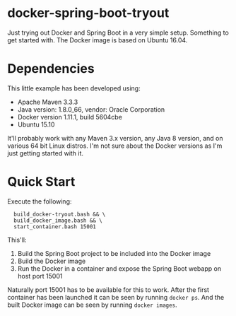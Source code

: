 # docker-spring-boot-tryout
Just trying out Docker and Spring Boot in a very simple setup. Something to get started with. The Docker image is based on Ubuntu 16.04.

# Dependencies

This little example has been developed using:

- Apache Maven 3.3.3
- Java version: 1.8.0_66, vendor: Oracle Corporation
- Docker version 1.11.1, build 5604cbe
- Ubuntu 15.10

It'll probably work with any Maven 3.x version, any Java 8 version, and on various 64 bit Linux distros. I'm not sure about the Docker versions as I'm just getting started with it.

# Quick Start

Execute the following:

```
  build_docker-tryout.bash && \
  build_docker_image.bash && \
  start_container.bash 15001
```

This'll:

1. Build the Spring Boot project to be included into the Docker image
2. Build the Docker image
3. Run the Docker in a container and expose the Spring Boot webapp on host port 15001

Naturally port 15001 has to be available for this to work. After the first container has been launched it can be seen by running `docker ps`. And the built Docker image can be seen by running `docker images`.
